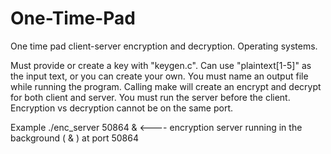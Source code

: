 # One-Time-Pad
One time pad client-server encryption and decryption. Operating systems.

Must provide or create a key with "keygen.c". Can use "plaintext[1-5]" as the input text, or you can create your own. 
You must name an output file while running the program. Calling make will create an encrypt and decrypt for both client and server. 
You must run the server before the client. Encryption vs decryption cannot be on the same port. 

Example 
./enc_server 50864 & <---- encryption server running in the background ( & ) at port 50864
